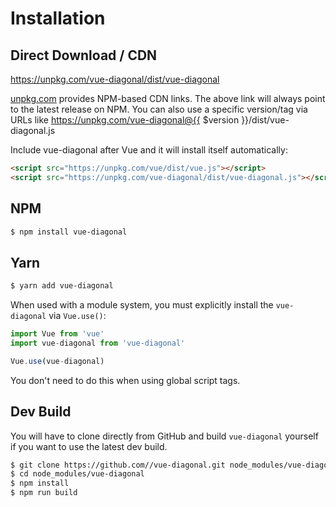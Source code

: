 # Installation

## Direct Download / CDN

https://unpkg.com/vue-diagonal/dist/vue-diagonal 

[unpkg.com](https://unpkg.com) provides NPM-based CDN links. The above link will always point to the latest release on NPM. You can also use a specific version/tag via URLs like https://unpkg.com/vue-diagonal@{{ $version }}/dist/vue-diagonal.js
 
Include vue-diagonal after Vue and it will install itself automatically:

```html
<script src="https://unpkg.com/vue/dist/vue.js"></script>
<script src="https://unpkg.com/vue-diagonal/dist/vue-diagonal.js"></script>
```

## NPM

```sh
$ npm install vue-diagonal
```

## Yarn

```sh
$ yarn add vue-diagonal
```

When used with a module system, you must explicitly install the `vue-diagonal` via `Vue.use()`:

```javascript
import Vue from 'vue'
import vue-diagonal from 'vue-diagonal'

Vue.use(vue-diagonal)
```

You don't need to do this when using global script tags.

## Dev Build

You will have to clone directly from GitHub and build `vue-diagonal` yourself if
you want to use the latest dev build.

```sh
$ git clone https://github.com//vue-diagonal.git node_modules/vue-diagonal
$ cd node_modules/vue-diagonal
$ npm install
$ npm run build
```

